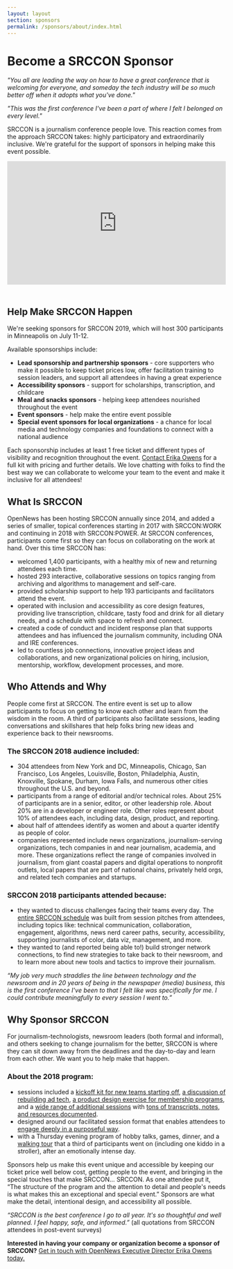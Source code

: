 ```yaml
---
layout: layout
section: sponsors
permalink: /sponsors/about/index.html
---
```


# Become a SRCCON Sponsor

_"You all are leading the way on how to have a great conference that is welcoming for everyone, and someday the tech industry will be so much better off when it adopts what you've done."_ 

_"This was the first conference I've been a part of where I felt I belonged on every level."_ 

SRCCON is a journalism conference people love. This reaction comes from the approach SRCCON takes: highly participatory and extraordinarily inclusive. We're grateful for the support of sponsors in helping make this event possible.

<style>.embed-container { position: relative; padding-bottom: 56.25%; margin-bottom: 50px; height: 0; overflow: hidden; max-width: 100%; } .embed-container iframe, .embed-container object, .embed-container embed { position: absolute; top: 0; left: 0; width: 100%; height: 100%; }</style><div class='embed-container'><iframe src='https://player.vimeo.com/video/180221748' frameborder='0' webkitAllowFullScreen mozallowfullscreen allowFullScreen></iframe></div>


## Help Make SRCCON Happen

We're seeking sponsors for SRCCON 2019, which will host 300 participants in Minneapolis on July 11-12. 

Available sponsorships include:

* **Lead sponsorship and partnership sponsors** - core supporters who make it possible to keep ticket prices low, offer facilitation training to session leaders, and support all attendees in having a great experience
* **Accessibility sponsors** - support for scholarships, transcription, and childcare
* **Meal and snacks sponsors** - helping keep attendees nourished throughout the event
* **Event sponsors** - help make the entire event possible
* **Special event sponsors for local organizations** - a chance for local media and technology companies and foundations to connect with a national audience

Each sponsorship includes at least 1 free ticket and different types of visibility and recognition throughout the event. [Contact Erika Owens](mailto:erika@opennews.org) for a full kit with pricing and further details. We love chatting with folks to find the best way we can collaborate to welcome your team to the event and make it inclusive for all attendees!

## What Is SRCCON

OpenNews has been hosting SRCCON annually since 2014, and added a series of smaller, topical conferences starting in 2017 with SRCCON:WORK and continuing in 2018 with SRCCON:POWER. At SRCCON conferences, participants come first so they can focus on collaborating on the work at hand. Over this time SRCCON has:

- welcomed 1,400 participants, with a healthy mix of new and returning attendees each time.
- hosted 293 interactive, collaborative sessions on topics ranging from archiving and algorithms to management and self-care.
- provided scholarship support to help 193 participants and facilitators attend the event.
- operated with inclusion and accessibility as core design features, providing live transcription, childcare, tasty food and drink for all dietary needs, and a schedule with space to refresh and connect.
- created a code of conduct and incident response plan that supports attendees and has influenced the journalism community, including ONA and IRE conferences.
- led to countless job connections, innovative project ideas and collaborations, and new organizational policies on hiring, inclusion, mentorship, workflow, development processes, and more.

## Who Attends and Why

People come first at SRCCON. The entire event is set up to allow participants to focus on getting to know each other and learn from the wisdom in the room. A third of participants also facilitate sessions, leading conversations and skillshares that help folks bring new ideas and experience back to their newsrooms. 

### The SRCCON 2018 audience included:

- 304 attendees from New York and DC, Minneapolis, Chicago, San Francisco, Los Angeles, Louisville, Boston, Philadelphia, Austin, Knoxville, Spokane, Durham, Iowa Falls, and numerous other cities throughout the U.S. and beyond.
- participants from a range of editorial and/or technical roles. About 25% of participants are in a senior, editor, or other leadership role. About 20% are in a developer or engineer role. Other roles represent about 10% of attendees each, including data, design, product, and reporting.
- about half of attendees identify as women and about a quarter identify as people of color.
- companies represented include news organizations, journalism-serving organizations, tech companies in and near journalism, academia, and more. These organizations reflect the range of companies involved in journalism, from giant coastal papers and digital operations to nonprofit outlets, local papers that are part of national chains, privately held orgs, and related tech companies and startups.

### SRCCON 2018 participants attended because:

- they wanted to discuss challenges facing their teams every day. The [entire SRCCON schedule](https://2018.srccon.org/schedule) was built from session pitches from attendees, including topics like: technical communication, collaboration, engagement, algorithms, news nerd career paths, security, accessibility, supporting journalists of color, data viz, management, and more.
- they wanted to (and reported being able to!) build stronger network connections, to find new strategies to take back to their newsroom, and to learn more about new tools and tactics to improve their journalism.

_“My job very much straddles the line between technology and the newsroom and in 20 years of being in the newspaper (media) business, this is the first conference I've been to that I felt like was specifically for me. I could contribute meaningfully to every session I went to.”_

## Why Sponsor SRCCON

For journalism-technologists, newsroom leaders (both formal and informal), and others seeking to change journalism for the better, SRCCON is where they can sit down away from the deadlines and the day-to-day and learn from each other. We want you to help make that happen.

### About the 2018 program:

- sessions included a [kickoff kit for new teams starting off](https://www.dropbox.com/s/i8nvfri3zh5jk8b/Kickoff%20Kit%20Packet.pdf?dl=0), [a discussion of rebuilding ad tech](https://docs.google.com/presentation/d/1_6Kp6eMFEvB9nPHtzyJxOdiJPMxYn1KEFdyCWYBpK6o/edit#slide=id.gc6fa3c898_0_0), [a product design exercise for membership programs](https://building.theatlantic.com/designing-a-membership-program-in-75-minutes-with-help-from-a-few-d20s-8b78bfc890f7), and a [wide range of additional sessions](https://2018.srccon.org/schedule) with [tons of transcripts, notes, and resources documented](https://2018.srccon.org/documentation/).
- designed around our facilitated session format that enables attendees to [engage deeply in a purposeful way](https://source.opennews.org/articles/srccon-great-conference-sessions/).
- with a Thursday evening program of hobby talks, games, dinner, and a [walking tour](https://2018.srccon.org/schedule/#_session-thursday-evening-1-walking-tour) that a third of participants went on (including one kiddo in a stroller), after an emotionally intense day.

Sponsors help us make this event unique and accessible by keeping our ticket price well below cost, getting people to the event, and bringing in the special touches that make SRCCON… SRCCON. As one attendee put it, “The structure of the program and the attention to detail and people's needs is what makes this an exceptional and special event.” Sponsors are what make the detail, intentional design, and accessibility all possible.

_“SRCCON is the best conference I go to all year. It's so thoughtful and well planned. I feel happy, safe, and informed.”_ (all quotations from SRCCON attendees in post-event surveys)

**Interested in having your company or organization become a sponsor of SRCCON?** [Get in touch with OpenNews Executive Director Erika Owens today.](mailto:erika@opennews.org)
